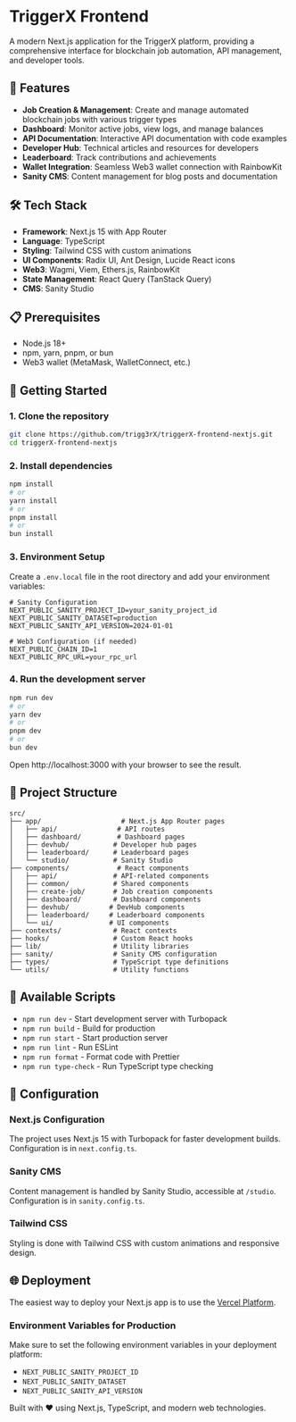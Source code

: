 # TriggerX Frontend

A modern Next.js application for the TriggerX platform, providing a comprehensive interface for blockchain job automation, API management, and developer tools.

## 🚀 Features

- **Job Creation & Management**: Create and manage automated blockchain jobs with various trigger types
- **Dashboard**: Monitor active jobs, view logs, and manage balances
- **API Documentation**: Interactive API documentation with code examples
- **Developer Hub**: Technical articles and resources for developers
- **Leaderboard**: Track contributions and achievements
- **Wallet Integration**: Seamless Web3 wallet connection with RainbowKit
- **Sanity CMS**: Content management for blog posts and documentation

## 🛠️ Tech Stack

- **Framework**: Next.js 15 with App Router
- **Language**: TypeScript
- **Styling**: Tailwind CSS with custom animations
- **UI Components**: Radix UI, Ant Design, Lucide React icons
- **Web3**: Wagmi, Viem, Ethers.js, RainbowKit
- **State Management**: React Query (TanStack Query)
- **CMS**: Sanity Studio

## 📋 Prerequisites

- Node.js 18+
- npm, yarn, pnpm, or bun
- Web3 wallet (MetaMask, WalletConnect, etc.)

## 🚀 Getting Started

### 1. Clone the repository

```bash
git clone https://github.com/trigg3rX/triggerX-frontend-nextjs.git
cd triggerX-frontend-nextjs
```

### 2. Install dependencies

```bash
npm install
# or
yarn install
# or
pnpm install
# or
bun install
```

### 3. Environment Setup

Create a `.env.local` file in the root directory and add your environment variables:

```env
# Sanity Configuration
NEXT_PUBLIC_SANITY_PROJECT_ID=your_sanity_project_id
NEXT_PUBLIC_SANITY_DATASET=production
NEXT_PUBLIC_SANITY_API_VERSION=2024-01-01

# Web3 Configuration (if needed)
NEXT_PUBLIC_CHAIN_ID=1
NEXT_PUBLIC_RPC_URL=your_rpc_url
```

### 4. Run the development server

```bash
npm run dev
# or
yarn dev
# or
pnpm dev
# or
bun dev
```

Open http://localhost:3000 with your browser to see the result.

## 📁 Project Structure

```
src/
├── app/                    # Next.js App Router pages
│   ├── api/               # API routes
│   ├── dashboard/         # Dashboard pages
│   ├── devhub/           # Developer hub pages
│   ├── leaderboard/      # Leaderboard pages
│   └── studio/           # Sanity Studio
├── components/            # React components
│   ├── api/              # API-related components
│   ├── common/           # Shared components
│   ├── create-job/       # Job creation components
│   ├── dashboard/        # Dashboard components
│   ├── devhub/          # DevHub components
│   ├── leaderboard/     # Leaderboard components
│   └── ui/              # UI components
├── contexts/             # React contexts
├── hooks/                # Custom React hooks
├── lib/                  # Utility libraries
├── sanity/               # Sanity CMS configuration
├── types/                # TypeScript type definitions
└── utils/                # Utility functions
```

## 🎯 Available Scripts

- `npm run dev` - Start development server with Turbopack
- `npm run build` - Build for production
- `npm run start` - Start production server
- `npm run lint` - Run ESLint
- `npm run format` - Format code with Prettier
- `npm run type-check` - Run TypeScript type checking

## 🔧 Configuration

### Next.js Configuration

The project uses Next.js 15 with Turbopack for faster development builds. Configuration is in `next.config.ts`.

### Sanity CMS

Content management is handled by Sanity Studio, accessible at `/studio`. Configuration is in `sanity.config.ts`.

### Tailwind CSS

Styling is done with Tailwind CSS with custom animations and responsive design.

## 🌐 Deployment

The easiest way to deploy your Next.js app is to use the [Vercel Platform](https://vercel.com/new?utm_medium=default-template&filter=next.js&utm_source=create-next-app&utm_campaign=create-next-app-readme).

### Environment Variables for Production

Make sure to set the following environment variables in your deployment platform:

- `NEXT_PUBLIC_SANITY_PROJECT_ID`
- `NEXT_PUBLIC_SANITY_DATASET`
- `NEXT_PUBLIC_SANITY_API_VERSION`

Built with ❤️ using Next.js, TypeScript, and modern web technologies.
